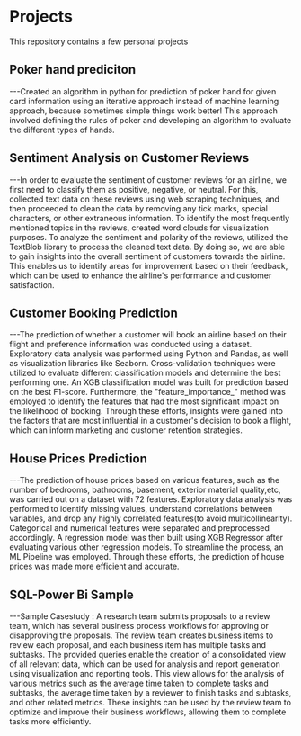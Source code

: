# Projects
This repository contains a few personal projects 

## Poker hand prediciton 
 ---Created an algorithm in python for prediction of poker hand for given card information using an iterative approach instead of machine learning approach, because sometimes simple things work better! This approach involved defining the rules of poker and developing an algorithm to evaluate the different types of hands.

## Sentiment Analysis on Customer Reviews 
 ---In order to evaluate the sentiment of customer reviews for an airline, we first need to classify them as positive, negative, or neutral. For this, collected text data on these reviews using web scraping techniques, and then proceeded to clean the data by removing any tick marks, special characters, or other extraneous information. To identify the most frequently mentioned topics in the reviews, created word clouds for visualization purposes. To analyze the sentiment and polarity of the reviews, utilized the TextBlob library to process the cleaned text data. By doing so, we are able to gain insights into the overall sentiment of customers towards the airline. This enables us to identify areas for improvement based on their feedback, which can be used to enhance the airline's performance and customer satisfaction.

## Customer Booking Prediction 
 ---The prediction of whether a customer will book an airline based on their flight and preference information was conducted using a dataset. Exploratory data analysis was performed using Python and Pandas, as well as visualization libraries like Seaborn. Cross-validation techniques were utilized to evaluate different classification models and determine the best performing one. An XGB classification model was built for prediction based on the best F1-score. Furthermore, the "feature_importance_" method was employed to identify the features that had the most significant impact on the likelihood of booking. Through these efforts, insights were gained into the factors that are most influential in a customer's decision to book a flight, which can inform marketing and customer retention strategies.

## House Prices Prediction 
 ---The prediction of house prices based on various features, such as the number of bedrooms, bathrooms, basement, exterior material quality,etc, was carried out on a dataset with 72 features. Exploratory data analysis was performed to identify missing values, understand correlations between variables, and drop any highly correlated features(to avoid multicollinearity). Categorical and numerical features were separated and preprocessed accordingly. A regression model was then built using XGB Regressor after evaluating various other regression models. To streamline the process, an ML Pipeline was employed. Through these efforts, the prediction of house prices was made more efficient and accurate.
 
 ## SQL-Power Bi Sample
  ---Sample Casestudy : A research team submits proposals to a review team, which has several business process workflows for approving or disapproving the proposals. The review team creates business items to review each proposal, and each business item has multiple tasks and subtasks.
  The provided queries enable the creation of a consolidated view of all relevant data, which can be used for analysis and report generation using visualization and reporting tools. This view allows for the analysis of various metrics such as the average time taken to complete tasks and subtasks, the average time taken by a reviewer to finish tasks and subtasks, and other related metrics. These insights can be used by the review team to optimize and improve their business workflows, allowing them to complete tasks more efficiently.
